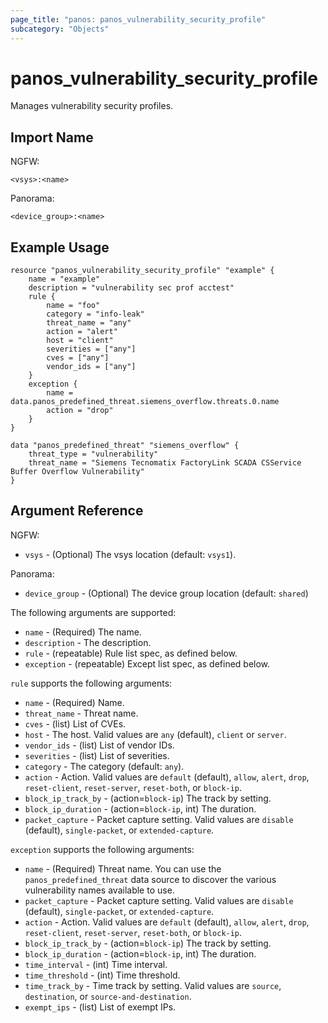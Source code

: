 ```yaml
---
page_title: "panos: panos_vulnerability_security_profile"
subcategory: "Objects"
---
```


# panos_vulnerability_security_profile

Manages vulnerability security profiles.


## Import Name

NGFW:

```shell
<vsys>:<name>
```

Panorama:

```shell
<device_group>:<name>
```


## Example Usage

```hcl
resource "panos_vulnerability_security_profile" "example" {
    name = "example"
    description = "vulnerability sec prof acctest"
    rule {
        name = "foo"
        category = "info-leak"
        threat_name = "any"
        action = "alert"
        host = "client"
        severities = ["any"]
        cves = ["any"]
        vendor_ids = ["any"]
    }
    exception {
        name = data.panos_predefined_threat.siemens_overflow.threats.0.name
        action = "drop"
    }
}

data "panos_predefined_threat" "siemens_overflow" {
    threat_type = "vulnerability"
    threat_name = "Siemens Tecnomatix FactoryLink SCADA CSService Buffer Overflow Vulnerability"
}
```


## Argument Reference

NGFW:

* `vsys` - (Optional) The vsys location (default: `vsys1`).

Panorama:

* `device_group` - (Optional) The device group location (default: `shared`)

The following arguments are supported:

* `name` - (Required) The name.
* `description` - The description.
* `rule` - (repeatable) Rule list spec, as defined below.
* `exception` - (repeatable) Except list spec, as defined below.

`rule` supports the following arguments:

* `name` - (Required) Name.
* `threat_name` - Threat name.
* `cves` - (list) List of CVEs.
* `host` - The host.  Valid values are `any` (default), `client` or `server`.
* `vendor_ids` - (list) List of vendor IDs.
* `severities` - (list) List of severities.
* `category` - The category (default: `any`).
* `action` - Action.  Valid values are `default` (default), `allow`, `alert`,
  `drop`, `reset-client`, `reset-server`, `reset-both`, or `block-ip`.
* `block_ip_track_by` - (action=`block-ip`) The track by setting.
* `block_ip_duration` - (action=`block-ip`, int) The duration.
* `packet_capture` - Packet capture setting.  Valid values
  are `disable` (default), `single-packet`, or `extended-capture`.

`exception` supports the following arguments:

* `name` - (Required) Threat name.  You can use the `panos_predefined_threat` data
  source to discover the various vulnerability names available to use.
* `packet_capture` - Packet capture setting.  Valid values
  are `disable` (default), `single-packet`, or `extended-capture`.
* `action` - Action.  Valid values are `default` (default), `allow`, `alert`, `drop`,
  `reset-client`, `reset-server`, `reset-both`, or `block-ip`.
* `block_ip_track_by` - (action=`block-ip`) The track by setting.
* `block_ip_duration` - (action=`block-ip`, int) The duration.
* `time_interval` - (int) Time interval.
* `time_threshold` - (int) Time threshold.
* `time_track_by` - Time track by setting.  Valid values are `source`,
  `destination`, or `source-and-destination`.
* `exempt_ips` - (list) List of exempt IPs.
